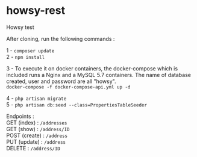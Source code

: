 # howsy-rest
Howsy test

After cloning, run the following commands :

1 - ```composer update```\
2 - ```npm install```

3 - To execute it on docker containers, the docker-compose which is included runs a Nginx and a MySQL 5.7 containers. 
The name of database created, user and password are all "howsy".\
```docker-compose -f docker-compose-api.yml up -d```

4 - ```php artisan migrate```\
5 - ```php artisan db:seed --class=PropertiesTableSeeder```


Endpoints :\
GET (index) : ```/addresses```\
GET (show) : ```/address/ID```\
POST (create) : ```/address```\
PUT (update) : ```/address```\
DELETE : ```/address/ID```



